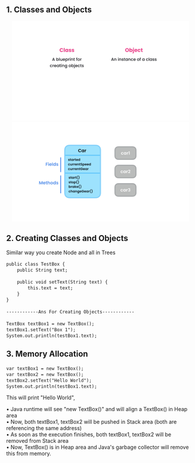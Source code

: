 ## 1. Classes and Objects

<p align="center">
  <img width="475" src="https://github.com/neelbavarva/Java/blob/main/Z_Images/OOPs/4.png" />
  <img width="475" src="https://github.com/neelbavarva/Java/blob/main/Z_Images/OOPs/5.png" />
</p>

## 2. Creating Classes and Objects

Similar way you create Node and all in Trees
```
public class TestBox {
    public String text;
    
    public void setText(String text) {
        this.text = text;
    }
}

------------Ans For Creating Objects------------

TextBox textBox1 = new TextBox();
textBox1.setText("Box 1");
System.out.println(testBox1.text);
```

## 3. Memory Allocation
```
var textBox1 = new TextBox();
var textBox2 = new TextBox();
textBox2.setText("Hello World");
System.out.println(testBox1.text);
```

This will print "Hello World",

• Java runtime will see "new TextBox()" and will align a TextBox() in Heap area <br/>
• Now, both textBox1, textBox2 will be pushed in Stack area (both are referencing the same address) <br/>
• As soon as the execution finishes, both textBox1, textBox2 will be removed from Stack area <br/>
• Now, TextBox() is in Heap area and Java's garbage collector will remove this from memory.

